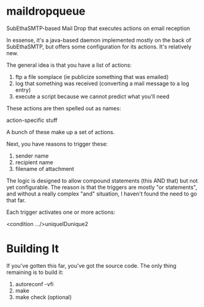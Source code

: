 maildropqueue
=============

SubEthaSMTP-based Mail Drop that executes actions on email reception

In essense, it's a java-based daemon implemented mostly on the back of SubEthaSMTP, but
offers some configuration for its actions.  It's relatively new.

The general idea is that you have a list of actions:
1) ftp a file somplace (ie publicize something that was emailed)
2) log that something was received (converting a mail message to a log entry)
3) execute a script because we cannot predict what you'll need

These actions are then spelled out as names:

<ACTION ID="uniqueID" name="easier name"> action-specific stuff </ACTION>

A bunch of these make up a set of actions.

Next, you have reasons to trigger these:
1) sender name
2) recipient name
3) filename of attachment

The logic is designed to allow compound statements (this AND that) but not yet configurable.
The reason is that the triggers are mostly "or statements", and without a really complex
"and" situation, I haven't found the need to go that far.

Each trigger activates one or more actions:

<trigger><condition .../><action>uniqueID</action><action>unique2</action></trigger>

Building It
===========

If you've gotten this far, you've got the source code.  The only thing remaining is to build it:

1) autoreconf -vfi
2) make
3) make check   (optional)


